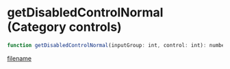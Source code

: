 # getDisabledControlNormal (Category controls)

```js
function getDisabledControlNormal(inputGroup: int, control: int): number
```

[filename](getDisabledControlNormal_m.md ':include')